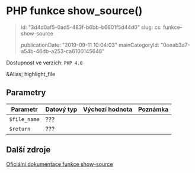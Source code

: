 PHP funkce show_source()
========================

> id: "3d4d0af5-0ad5-483f-b6bb-b6601f5d44d0"
> slug:
> 	cs: funkce-show-source
>
> publicationDate: "2019-09-11 10:04:03"
> mainCategoryId: "0eeab3a7-a54b-46db-a253-ca6100145648"

Dostupnost ve verzích: `PHP 4.0`

&Alias; <function>highlight_file</function>


Parametry
--------------

| Parametr | Datový typ | Výchozí hodnota | Poznámka |
|-----|-----|-----|-----|
| `$file_name` | ??? |  |  |
| `$return` | ??? |  |  |


Další zdroje
------------

[Oficiální dokumentace funkce show-source](https://www.php.net/manual/en/function.show-source.php)
